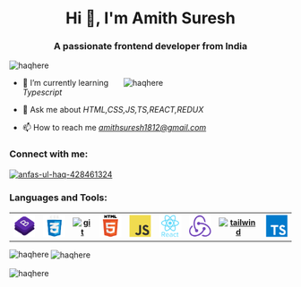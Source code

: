 <h1 align="center">Hi 👋, I'm Amith Suresh</h1>
<h3 align="center">A passionate frontend developer from India</h3>

<p align="left"> <img src="https://komarev.com/ghpvc/?username=haqhere&label=Profile%20views&color=0e75b6&style=flat" alt="haqhere" /> </p>
<img 
 align = "right" 
 width="300" src="https://media4.giphy.com/media/v1.Y2lkPTc5MGI3NjExOXQxZTZlbXFkdDV6cmhuMzF6aTV6Zmc2d3VzcGk4MG96aWhsc3d6eiZlcD12MV9pbnRlcm5hbF9naWZfYnlfaWQmY3Q9Zw/bGgsc5mWoryfgKBx1u/giphy.webp" alt="haqhere" />


- 🌱 I’m currently learning *Typescript*

- 💬 Ask me about *HTML,CSS,JS,TS,REACT,REDUX*

- 📫 How to reach me *amithsuresh1812@gmail.com*

<h3 align="left">Connect with me:</h3>
<p align="left">
<a href="https://www.linkedin.com/in/amith-suresh-534693309/" target="blank"><img align="center" src="https://raw.githubusercontent.com/rahuldkjain/github-profile-readme-generator/master/src/images/icons/Social/linked-in-alt.svg" alt="anfas-ul-haq-428461324" height="30" width="40" /></a>
</p>

<h3 align="left">Languages and Tools:</h3><table><th>
<a href="https://getbootstrap.com" target="_blank" rel="noreferrer"> <img src="https://raw.githubusercontent.com/Script-Kiddie-JKB/Script-Kiddie-JKB/main/Assets/bootstrap.gif" alt="bootstrap" width="40" height="40"/> </a></th><th> <a href="https://www.w3schools.com/css/" target="_blank" rel="noreferrer"> <img src="https://raw.githubusercontent.com/Zenfection/Image/master/2021/06/08-15-57-53-68747470733a2f2f6d65646961302e67697068792e636f6d2f6d656469612f667345615a6c644e43384131504a336d77702f736f757263652e676966.gif" alt="css3" width="40" height="40"/> </a></th> <th> <a href="https://git-scm.com/" target="_blank" rel="noreferrer"> <img src="https://media.tenor.com/F_aIpdp3hEwAAAAi/git-github.gif" alt="git" width="40" height="40"/> </a> </th><th><a href="https://www.w3.org/html/" target="_blank" rel="noreferrer"> <img src="https://raw.githubusercontent.com/devicons/devicon/master/icons/html5/html5-original-wordmark.svg" alt="html5" width="40" height="40"/> </a></th> <th><a href="https://developer.mozilla.org/en-US/docs/Web/JavaScript" target="_blank" rel="noreferrer"> <img src="https://raw.githubusercontent.com/devicons/devicon/master/icons/javascript/javascript-original.svg" alt="javascript" width="40" height="40"/> </a>  </a></th><th> <a href="https://reactjs.org/" target="_blank" rel="noreferrer"> <img src="https://raw.githubusercontent.com/devicons/devicon/master/icons/react/react-original-wordmark.svg" alt="react" width="40" height="40"/> </a></th><th> <a href="https://redux.js.org" target="_blank" rel="noreferrer"> <img src="https://raw.githubusercontent.com/devicons/devicon/master/icons/redux/redux-original.svg" alt="redux" width="40" height="40"/> </a></th><th> <a href="https://tailwindcss.com/" target="_blank" rel="noreferrer"> <img src="https://www.vectorlogo.zone/logos/tailwindcss/tailwindcss-icon.svg" alt="tailwind" width="40" height="40"/> </a> </th><th><a href="https://www.typescriptlang.org/" target="_blank" rel="noreferrer"> <img src="https://raw.githubusercontent.com/devicons/devicon/master/icons/typescript/typescript-original.svg" alt="typescript" width="40" height="40"/> </a></th></table> </p>

<p><img align="left" src="https://github-readme-stats.vercel.app/api/top-langs?username=haqhere&show_icons=true&locale=en&layout=compact" alt="haqhere" /></p>

<p>&nbsp;<img align="center" src="https://github-readme-stats.vercel.app/api?username=haqhere&show_icons=true&locale=en" alt="haqhere" /></p>

<p><img align="center" src="https://github-readme-streak-stats.herokuapp.com/?user=haqhere&" alt="haqhere" /></p>



